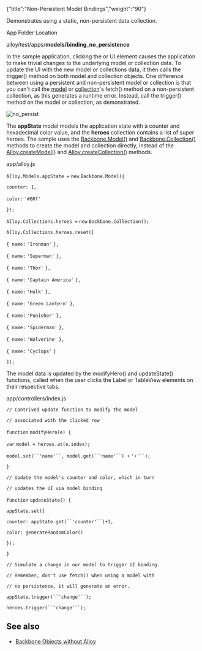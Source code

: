 {"title":"Non-Persistent Model Bindings","weight":"90"} 

Demonstrates using a static, non-persistent data collection.

App Folder Location

alloy/test/apps/**models/binding\_no\_persistence**

In the sample application, clicking the <Label> or <TableView> UI element causes the application to make trivial changes to the underlying model or collection data. To update the UI with the new model or collections data, it then calls the trigger() method on both model and collection objects. One difference between using a persistent and non-persistent model or collection is that you can't call the [model](http://docs.appcelerator.com/backbone/0.9.2/#Model-fetch) or [collection](http://docs.appcelerator.com/backbone/0.9.2/#Collection-fetch)'s fetch() method on a non-persistent collection, as this generates a runtime error. Instead, call the trigger() method on the model or collection, as demonstrated.

![no_persist](/Images/appc/download/attachments/41845708/no_persist.png)

The **appState** model models the application state with a counter and hexadecimal color value, and the **heroes** collection contains a list of super heroes. The sample uses the [Backbone.Model()](http://docs.appcelerator.com/backbone/0.9.2/#Model) and [Backbone.Collection()](http://docs.appcelerator.com/backbone/0.9.2/#Collection) methods to create the model and collection directly, instead of the [Alloy.createModel(](#!/api/Alloy-method-createModel)) and [Alloy.createCollection()](#!/api/Alloy-method-createCollection) methods.

app/alloy.js

`Alloy.Models.appState =` `new` `Backbone.Model({`

`counter: 1,`

`color:` `'#00f'`

`});`

`Alloy.Collections.heroes =` `new` `Backbone.Collection();`

`Alloy.Collections.heroes.reset([`

`{ name:` `'Ironman'` `},`

`{ name:` `'Superman'` `},`

`{ name:` `'Thor'` `},`

`{ name:` `'Captain America'` `},`

`{ name:` `'Hulk'` `},`

`{ name:` `'Green Lantern'` `},`

`{ name:` `'Punisher'` `},`

`{ name:` `'Spiderman'` `},`

`{ name:` `'Wolverine'` `},`

`{ name:` `'Cyclops'` `}`

`]);`

The model data is updated by the modifyHero() and updateState() functions, called when the user clicks the Label or TableView elements on their respective tabs.

app/controllers/index.js

`// Contrived update function to modify the model`

`// associated with the clicked row`

`function` `modifyHero(e) {`

`var` `model = heroes.at(e.index);`

`model.set(``'name'``, model.get(``'name'``) +` `'+'``);`

`}`

`// Update the model's counter and color, which in turn`

`// updates the UI via model binding`

`function` `updateState() {`

`appState.set({`

`counter: appState.get(``'counter'``)+1,`

`color: generateRandomColor()`

`});`

`}`

`// Simulate a change in our model to trigger UI binding.`

`// Remember, don't use fetch() when using a model with`

`// no persistence, it will generate an error.`

`appState.trigger(``'change'``);`

`heroes.trigger(``'change'``);`

## See also

*   [Backbone Objects without Alloy](/docs/appc/Alloy_Framework/Alloy_Guide/Alloy_Models/Backbone_Objects_without_Alloy/)